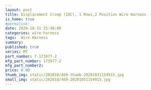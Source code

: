 ```yaml
---
layout: post
title: Displacement Crimp (IDC), 1 Rows,2 Position Wire Harness
is_home: true
#permalink: 
date: 2020-10-31 15:48:09
categories: wire-harness
tags:  Wire Harness
summary: 
published: true 
series: MT
part_number: 7-173977-2
mfg_part_number: 173977-2
mfg_part_number2: 
price: 0.00
thumb_img: static/202010/469-thumb-20201031154915.jpg
small_img: static/202010/469-20201031154915.jpg
---
```



